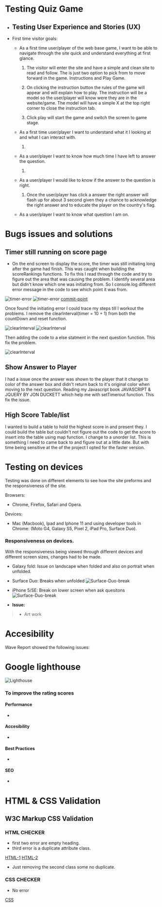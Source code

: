 # **Testing Quiz Game**

- ## Testing User Experience and Stories (UX)

- First time visitor goals: 
    - As a first time user/player of the web base game,  I want to be able to navigate through  the site quick and understand everything at first glance.  

        1. The visitor will enter the site and have a simple and clean site to read and follow.
        The is just two option to pick from to move forward in the game.  Instructions and Play Game.

        2. On clicking the instruction button the rules of the game will appear and will explain how to play.  The instruction will be a model so the user/player will know were they are in the website/game.  The model will have a simple X at the top right corner to close the instruction tab.

        3. Click play will start the game and switch the screen to game stage.

    - As a first time user/player I want to understand what it I looking at and what I can interact with.

        1.

    - As a user/player I want to know how much time I have left to answer the question.

        1.

    - As a user/player I would like to know if the answer to the question is right.

        1. Once the user/player has click a answer the right answer will flash up for about  3 second given they a chance to acknowledge the right answer and to educate the player  on the country's flag.

    - As a user/player I want to know what question I am on.
        


# Bugs issues and solutions

## Timer still running on score page

- On the end screen to display the score, the timer was still initiating long after the game had finish.  This was caught when building the scoreRankings functions. To fix this I read through the code and try to figure out the area that was causing the problem.  I identify several area but didn't know which one was initiating from.  So I console.log different error message in the code to see which point it was from.

![timer-error](assets/documents/testing-code/error1-timer.png)
![timer-error](assets/documents/testing-code/error2-timer.png)
[commit-point](https://github.com/Craigharrison79/MS2-Quiz-Game/commit/373d93346ba5343d9eaa981a9e7ec38f8ba23510)

Once found the  initiating error I could trace my steps till I workout the problems.  I remove the clearInterval(timer = 10 + 1) from both the countDown and reset function.

![clearInterval](assets/documents/testing-code/removing-cleartimer-countdown.png)
![clearInterval](assets/documents/testing-code/removing-cleartimer1-set_time_out.png)

Then adding the code to a else statment in the next question function. This  fix the problem.

![clearInterval](assets/documents/testing-code/next-question-set_timer.png)

## Show Answer to Player

I had a issue once the answer was shown to the player that it change to color of the answer box and didn't return back to it's original color when moving to the next question.  Reading my Javascript book JAVASCRIPT & JQUERY BY JON DUCKETT which help me with setTimerout function. This fix the issue.

## High Score Table/list

I wanted to build a table to hold the highest score in and present they.  I could build the table but couldn't not figure out the code to get the score to insert into the table using map function.  I change to a unorder list.  This is something I need to came back to and figure out at a little date.  But with time being sensitive at the of the project I opted for the faster version.

# Testing on devices

Testing was done on different elements to see how the site preforms and the responsiveness of the site.

Browsers:

- Chrome, Firefox, Safari and Opera.

Devices:

- Mac (Macbook), Ipad and Iphone 11 and using developer tools in Chrome: (Moto G4, Galaxy S5, Pixel 2, iPad Pro,
Surface Duo).

### Responsiveness on devices.

With the responsiveness being viewed through different devices and different screen sizes, changes had to be made.

- Galaxy fold: Issue on landscape when folded and also on portrait when unfolded.
- Surface Duo: Breaks when unfolded
![Surface-Duo-break](assets/documents/testing-code/surface-duo.png)
- iPhone 5/SE: Break on lower screen when ask quesitons
![Surface-Duo-break](assets/documents/testing-code/iphone5.png)

- **Issue:**

> - Art work


# Accesibility

Wave Report showed the following issues:


# Google lighthouse

![Lighthouse](assets/documents/testing-code/Lighthouse-start.jpg)

### To improve the rating scores

#### Performance

- 

#### Accesibility

- 

#### Best Practices

- 

#### SEO

- 

# HTML & CSS Validation

## W3C Markup CSS Validation

### HTML CHECKER

- first two error are empty heading.
- third error is a duplicate attribute class.

[HTML-1](./assets/testing-code/HTML-checker-1.jpg)
[HTML-2](./assets/testing-code/HTML-checker-2.jpg)

- Just removing the second class some no duplicate.

### CSS CHECKER

- No error

[CSS](./assets/testing-code/CSS-checker.jpg)













